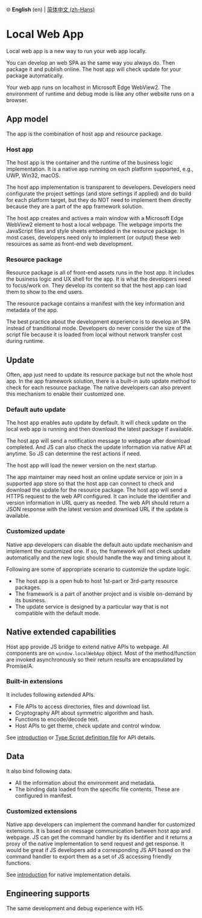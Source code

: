🌐 __English__ (en) | [简体中文 (zh-Hans)](../localwebapp/shuoming)

# Local Web App

Local web app is a new way to run your web app locally.

You can develop an web SPA as the same way you always do. Then package it and publish online. The host app will check update for your package automatically.

Your web app runs on localhost in Microsoft Edge WebView2. The environment of runtime and debug mode is like any other website runs on a browser.

## App model

The app is the combination of host app and resource package.

### Host app

The host app is the container and the runtime of the business logic implementation. It is a native app running on each platform supported, e.g., UWP, Win32, macOS.

The host app implementation is transparent to developers. Developers need configurate the project settings (and store settings if applied) and do build for each platform target, but they do NOT need to implement them directly because they are a part of the app framework solution.

The host app creates and actives a main window with a Microsoft Edge WebView2 element to host a local webpage. The webpage imports the JavaScript files and style sheets embedded in the resource package. In most cases, developers need only to implement (or output) these web resources as same as front-end web development.

### Resource package

Resource package is all of front-end assets runs in the host app. It includes the business logic and UX shell for the app. It is what the developers need to focus/work on. They develop its content so that the host app can load them to show to the end users.

The resource package contains a manifest with the key information and metadata of the app.

The best practice about the development experience is to develop an SPA instead of tranditional mode. Developers do never consider the size of the script file because it is loaded from local without network transfer cost during runtime.

## Update

Often, app just need to update its resource package but not the whole host app. In the app framework solution, there is a built-in auto update method to check for each resource package. The native developers can also prevent this mechanism to enable their customized one.

### Default auto update

The host app enables auto update by default. It will check update on the local web app is running and then download the latest package if available.

The host app will send a notification message to webpage after download completed. And JS can also check the update information via native API at anytime. So JS can determine the rest actions if need.

The host app will load the newer version on the next startup.

The app maintainer may need host an online update service or join in a supported app store so that the host app can connect to check and download the update for the resource package. The host app will send a HTTPS request to the web API configured. It can include the identifier and version information in URL query as needed. The web API should return a JSON response with the latest version and download URL if the update is available.

### Customized update

Native app developers can disable the default auto update mechanism and implement the customized one. If so, the framework will not check update automatically and the new logic should handle the way and timing about it.

Following are some of appropriate scenario to customize the update logic.

- The host app is a open hub to host 1st-part or 3rd-party resource packages.
- The framework is a part of another project and is visible on-demand by its business.
- The update service is designed by a particular way that is not compatible with the default mode.

## Native extended capabilities

Host app provide JS bridge to extend native APIs to webpage. All components are on `window.localWebApp` object. Most of the method/function are invoked asynchronously so their return results are encapsulated by Promise/A.

### Built-in extensions

It includes following extended APIs.

- File APIs to access directories, files and download list.
- Cryptography API about symmetric algorithm and hash.
- Functions to encode/decode text.
- Host APIs to get theme, check update and control window.

See [introduction](./native-api) or [Type Script definition file](https://raw.githubusercontent.com/nuscien/winkit/main/FileBrowser/src/localWebApp.d.ts) for API details.

## Data

It also bind following data.

- All the information about the environment and metadata.
- The binding data loaded from the specific file contents. These are configured in manifest.

### Customized extensions

Native app developers can implement the command handler for customized extensions. It is based on message communication between host app and webpage. JS can get the command handler by its identifier and it returns a proxy of the native implementation to send request and get response. It would be great if JS developers add a corresponding JS API based on the command handler to export them as a set of JS accessing friendly functions.

See [introduction](./command-handler) for native implementation details.

## Engineering supports

The same development and debug experience with H5.
